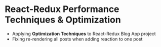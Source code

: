 # React-Redux Performance Techniques & Optimization

- Applying **Optimization Techniques** to React-Redux Blog App project
- Fixing re-rendering all posts when adding reaction to one post